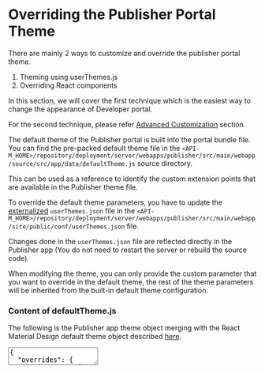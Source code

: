 # Overriding the Publisher Portal Theme

There are mainly 2 ways to customize and override the publisher portal theme. 

1. Theming using userThemes.js
2. Overriding React components

In this section, we will cover the first technique which is the easiest way to change the appearance of Developer portal.

For the second technique, please refer [Advanced Customization]({{base_path}}/develop/customizations/advanced-ui-customization/) section.

The default theme of the Publisher portal is built into the portal bundle file. You can find the pre-packed default theme file in the `<API-M_HOME>/repository/deployment/server/webapps/publisher/src/main/webapp/source/src/app/data/defaultTheme.js` source directory.

This can be used as a reference to identify the custom extension points that are available in the Publisher theme file.

To override the default theme parameters, you have to update the [externalized](https://webpack.js.org/configuration/externals/) `userThemes.json` file in the `<API-M_HOME>/repository/deployment/server/webapps/publisher/src/main/webapp/site/public/conf/userThemes.json` file.

Changes done in the `userThemes.json` file are reflected directly in the Publisher app (You do not need to restart the server or rebuild the source code).

When modifying the theme, you can only provide the custom parameter that you want to override in the default theme, the rest of the theme parameters will be inherited from the built-in default theme configuration. 

### Content of defaultTheme.js

The following is the Publisher app theme object merging with the React Material Design default theme object described [here](https://material-ui.com/customization/default-theme/#default-theme).


<div>
<div class="jsonTreeOutput"></div>
<textarea class="jsonTreeInput">
{
  "overrides": {
    "MuiDrawer": {
      "paper": {
        "backgroundColor": "#18202c"
      }
    },
    "MuiButton": {
      "label": {
        "textTransform": "none"
      },
      "contained": {
        "boxShadow": "none",
        "&:active": {
          "boxShadow": "none"
        }
      }
    },
    "MuiIconButton": {
      "root": {
        "padding": 8
      }
    },
    "MuiTooltip": {
      "tooltip": {
        "borderRadius": 4
      }
    },
    "MuiDivider": {
      "root": {
        "backgroundColor": "#404854"
      }
    },
    "MuiListItemIcon": {
      "root": {
        "color": "inherit",
        "marginRight": 0,
        "& svg": {
          "fontSize": 20
        }
      }
    },
    "MuiAvatar": {
      "root": {
        "width": 32,
        "height": 32
      }
    }
  },
  "palette": {
    "primary": {
      "main": "#15b8cf"
    },
    "secondary": {
      "light": "#0066ff",
      "main": "#a2ecf5",
      "contrastText": "#ffcc00"
    },
    "background": {
      "default": "#f6f6f6",
      "paper": "#ffffff",
      "appBar": "#1d344f",
      "appBarSelected": "#1d344f",
      "leftMenu": "#1a1f2f",
      "leftMenuActive": "#254061",
      "drawer": "#1a1f2f",
      "activeMenuItem": "#254061"
    }
  },
  "typography": {
    "fontFamily": "\"Open Sans\", \"Helvetica\", \"Arial\", sans-serif",
    "fontSize": 12,
    "subtitle2": {
      "fontWeight": 600,
      "fontSize": "0.875rem"
    },
    "h4": {
      "fontSize": "1.3rem"
    }
  },
  "zIndex": {
    "apiCreateMenu": 1250,
    "operationDeleteUndo": 1600,
    "overviewArrow": 1,
    "goToSearch": 2
  },
  "custom": {
    "wrapperBackground": "#f9f9f9",
    "starColor": "#f2c73a",
    "disableColor": "#D3D3D3",
    "leftMenuWidth": 210,
    "contentAreaWidth": 1240,
    "drawerWidth": 250,
    "logo": "/site/public/images/logo.svg",
    "logoHeight": 40,
    "logoWidth": 222,
    "defaultApiView": "grid",
    "showApiHelp": false,
    "leftMenu": "icon left",
    "leftMenuIconSize": 24,
    "leftMenuIconMainSize": 52,
    "leftMenuTextStyle": "capitalize",
    "resourceChipColors": {
      "get": "#61affe",
      "post": "#49cc90",
      "put": "#fca130",
      "delete": "#f93e3e",
      "options": "#0d5aa7",
      "patch": "#50e3c2",
      "head": "#9012fe",
      "trace": "#785446",
      "disabled": "#ebebeb"
    },
    "operationChipColor": {
      "query": "#b3e6fe",
      "mutation": "#c1dea0",
      "subscription": "#ffcc80"
    },
    "overviewStepper": {
      "backgrounds": {
        "completed": "#eeeeee",
        "active": "#fff",
        "inactive": "#e0e0e0"
      },
      "iconSize": 32
    },
    "thumbnail": {
      "backgrounds": [
        {
          "prime": 2406206207,
          "sub": 1338177791
        },
        {
          "prime": 4101969663,
          "sub": 3453762047
        },
        {
          "prime": 4097980159,
          "sub": 4274063359
        },
        {
          "prime": 563540991,
          "sub": 2934571263
        },
        {
          "prime": 4288086271,
          "sub": 4293606655
        },
        {
          "prime": 4288086271,
          "sub": 4267123455
        }
      ],
      "document": {
        "icon": "library_books",
        "backgrounds": {
          "prime": 3489136639,
          "sub": 3808425983
        }
      }
    },
    "adminRole": "admin",
    "commentsLimit": 5,
    "maxCommentLength": 1300,
    "productSampleProgess": {
      "backgroundMain": "#15b8cf",
      "backgroundChip": "#5aebf9"
    },
    "warningColor": "#ffc439",
    "title": {
      "prefix": "[Devportal]",
      "sufix": "- WSO2 APIM"
    }
  }
}
</textarea>
</div>
